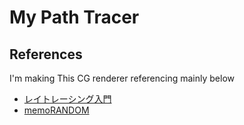 # My Path Tracer

## References
I'm making This CG renderer referencing mainly below
* [レイトレーシング入門](https://zenn.dev/mebiusbox/books/8d9c42883df9f6)
* [memoRANDOM](https://rayspace.xyz/)
